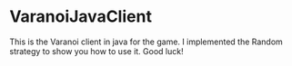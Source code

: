# VaranoiJavaClient
This is the Varanoi client in java for the game. I implemented the Random strategy to show you how to use it. Good luck!
